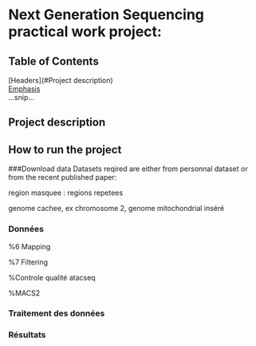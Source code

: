 # Next Generation Sequencing practical work project: 
## Table of Contents 
[Headers](#Project description)  
[Emphasis](#emphasis)  
...snip...    
<a name="headers"/>

## Project description




## How to run the project
###Download data
Datasets reqired are either from personnal dataset or from the recent published paper:




region masquee : regions repetees

genome cachee, ex chromosome 2, genome mitochondrial inséré
### Données 



%6 Mapping

%7 Filtering

%Controle qualité atacseq

%MACS2


### Traitement des données

### Résultats
